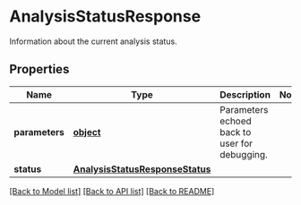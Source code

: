 # AnalysisStatusResponse

Information about the current analysis status.
## Properties
Name | Type | Description | Notes
------------ | ------------- | ------------- | -------------
**parameters** | [**object**](.md) | Parameters echoed back to user for debugging. |
**status** | [**AnalysisStatusResponseStatus**](AnalysisStatusResponseStatus.md) |  |

[[Back to Model list]](../README.md#documentation-for-models) [[Back to API list]](../README.md#documentation-for-api-endpoints) [[Back to README]](../README.md)
